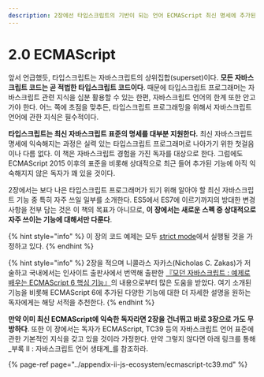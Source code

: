 ```yaml
---
description: 2장에선 타입스크립트의 기반이 되는 언어 ECMAScript 최신 명세에 추가된 여러 유용한 기능들을 살펴본다.
---
```


# 2.0 ECMAScript

앞서 언급했듯, 타입스크립트는 자바스크립트의 상위집합\(superset\)이다. **모든 자바스크립트 코드는 곧 적법한 타입스크립트 코드이다**. 때문에 타입스크립트 프로그래머는 자바스크립트 관련 지식을 십분 활용할 수 있는 한편, 자바스크립트 언어의 한계 또한 안고 가야 한다. 어느 쪽에 초점을 맞추든, 타입스크립트 프로그래밍을 위해서 자바스크립트 언어에 관한 지식은 필수적이다. 

**타입스크립트는 최신 자바스크립트 표준의 명세를 대부분 지원한다.** 최신 자바스크립트 명세에 익숙해지는 과정은 실력 있는 타입스크립트 프로그래머로 나아가기 위한 첫걸음이나 다름 없다. 이 책은 자바스크립트 경험을 가진 독자를 대상으로 한다. 그럼에도 ECMAScript 2015 이후의 표준을 비롯해 상대적으로 최근 들어 추가된 기능에 아직 익숙해지지 않은 독자가 꽤 있을 것이다. 

2장에서는 보다 나은 타입스크립트 프로그래머가 되기 위해 알아야 할 최신 자바스크립트 기능 중 특히 자주 쓰일 일부를 소개한다. ES5에서 ES7에 이르기까지의 방대한 변경 사항을 전부 담는 것은 이 책의 목표가 아니므로, **이 장에서는 새로운 스펙 중 상대적으로 자주 쓰이는 기능에 대해서만 다룬다**.

{% hint style="info" %}
이 장의 코드 예제는 모두 [strict mode](https://developer.mozilla.org/en-US/docs/Web/JavaScript/Reference/Strict_mode)에서 실행될 것을 가정하고 있다.
{% endhint %}

{% hint style="info" %}
2장을 적으며 니콜라스 자카스\(Nicholas C. Zakas\)가 저술하고 국내에서는 인사이트 출판사에서 번역해 출판한 [『모던 자바스크립트 : 예제로 배우는 ECMAScript 6 핵심 기능』](http://www.insightbook.co.kr/book/programming-insight/%EB%AA%A8%EB%8D%98-%EC%9E%90%EB%B0%94%EC%8A%A4%ED%81%AC%EB%A6%BD%ED%8A%B8)의 내용으로부터 많은 도움을 받았다. 여기 소개된 기능을 비롯해 ECMAScript 6에 추가된 다양한 기능에 대한 더 자세한 설명을 원하는 독자에게는 해당 서적을 추천한다.
{% endhint %}

**만약 이미 최신 ECMAScript에 익숙한 독자라면 2장을 건너뛰고 바로 3장으로 가도 무방하다**. 또한 이 장에서는 독자가 ECMAScript, TC39 등의 자바스크립트 언어 표준에 관한 기본적인 지식을 갖고 있을 것이라 가정한다. 만약 그렇지 않다면 아래 링크를 통해 _부록 II : 자바스크립트 언어 생태계_를 참조하라.

{% page-ref page="../appendix-ii-js-ecosystem/ecmascript-tc39.md" %}


